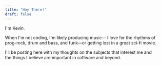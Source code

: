 ```yaml
---
title: "Hey There!"
draft: false
---
```

I'm Kevin.

When I'm not coding, I'm likely producing music— I love for the rhythms of prog-rock, drum and bass, and funk—or getting lost in a great sci-fi movie.

I'll be posting here with my thoughts on the subjects that interest me and the things I believe are important in software and beyond.
